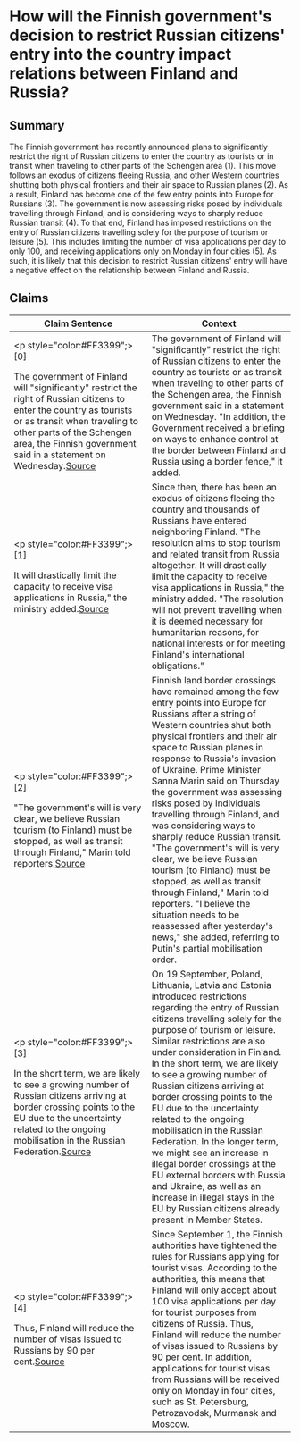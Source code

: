 # How will the Finnish government's decision to restrict Russian citizens' entry into the country impact relations between Finland and Russia?

## Summary
The Finnish government has recently announced plans to significantly restrict the right of Russian citizens to enter the country as tourists or in transit when traveling to other parts of the Schengen area (1). This move follows an exodus of citizens fleeing Russia, and other Western countries shutting both physical frontiers and their air space to Russian planes (2). As a result, Finland has become one of the few entry points into Europe for Russians (3). The government is now assessing risks posed by individuals travelling through Finland, and is considering ways to sharply reduce Russian transit (4). To that end, Finland has imposed restrictions on the entry of Russian citizens travelling solely for the purpose of tourism or leisure (5). This includes limiting the number of visa applications per day to only 100, and receiving applications only on Monday in four cities (5). As such, it is likely that this decision to restrict Russian citizens' entry will have a negative effect on the relationship between Finland and Russia.

## Claims
| Claim Sentence | Context |
|---|---|
|<p style="color:#FF3399";>[0]</p>The government of Finland will "significantly" restrict the right of Russian citizens to enter the country as tourists or as transit when traveling to other parts of the Schengen area, the Finnish government said in a statement on Wednesday.<a href="https://www.cnn.com/europe/live-news/russia-ukraine-war-news-09-28-22/h_a08b679f06dec8520259a3df6945c204" target="_blank">Source</a>| The government of Finland will "significantly" restrict the right of Russian citizens to enter the country as tourists or as transit when traveling to other parts of the Schengen area, the Finnish government said in a statement on Wednesday. "In addition, the Government received a briefing on ways to enhance control at the border between Finland and Russia using a border fence," it added.|
|<p style="color:#FF3399";>[1]</p>It will drastically limit the capacity to receive visa applications in Russia," the ministry added.<a href="https://www.cnn.com/europe/live-news/russia-ukraine-war-news-09-29-22/h_872f4092953d8cd1824078d482accdce" target="_blank">Source</a>| Since then, there has been an exodus of citizens fleeing the country and thousands of Russians have entered neighboring Finland. "The resolution aims to stop tourism and related transit from Russia altogether. It will drastically limit the capacity to receive visa applications in Russia," the ministry added. "The resolution will not prevent travelling when it is deemed necessary for humanitarian reasons, for national interests or for meeting Finland's international obligations."|
|<p style="color:#FF3399";>[2]</p>"The government's will is very clear, we believe Russian tourism (to Finland) must be stopped, as well as transit through Finland," Marin told reporters.<a href="https://www.reuters.com/world/europe/finlands-border-guard-says-traffic-border-with-russia-increasing-2022-09-22/" target="_blank">Source</a>| Finnish land border crossings have remained among the few entry points into Europe for Russians after a string of Western countries shut both physical frontiers and their air space to Russian planes in response to Russia's invasion of Ukraine. Prime Minister Sanna Marin said on Thursday the government was assessing risks posed by individuals travelling through Finland, and was considering ways to sharply reduce Russian transit. "The government's will is very clear, we believe Russian tourism (to Finland) must be stopped, as well as transit through Finland," Marin told reporters. "I believe the situation needs to be reassessed after yesterday's news," she added, referring to Putin's partial mobilisation order.|
|<p style="color:#FF3399";>[3]</p>In the short term, we are likely to see a growing number of Russian citizens arriving at border crossing points to the EU due to the uncertainty related to the ongoing mobilisation in the Russian Federation.<a href="https://frontex.europa.eu/media-centre/news/news-release/update-situation-at-the-eu-s-land-border-with-russia-X3iWuK" target="_blank">Source</a>| On 19 September, Poland, Lithuania, Latvia and Estonia introduced restrictions regarding the entry of Russian citizens travelling solely for the purpose of tourism or leisure. Similar restrictions are also under consideration in Finland. In the short term, we are likely to see a growing number of Russian citizens arriving at border crossing points to the EU due to the uncertainty related to the ongoing mobilisation in the Russian Federation. In the longer term, we might see an increase in illegal border crossings at the EU external borders with Russia and Ukraine, as well as an increase in illegal stays in the EU by Russian citizens already present in Member States.|
|<p style="color:#FF3399";>[4]</p>Thus, Finland will reduce the number of visas issued to Russians by 90 per cent.<a href="https://www.schengenvisainfo.com/news/3-people-suspected-for-trying-to-illegally-cross-border-from-russia-to-finland/" target="_blank">Source</a>| Since September 1, the Finnish authorities have tightened the rules for Russians applying for tourist visas. According to the authorities, this means that Finland will only accept about 100 visa applications per day for tourist purposes from citizens of Russia. Thus, Finland will reduce the number of visas issued to Russians by 90 per cent. In addition, applications for tourist visas from Russians will be received only on Monday in four cities, such as St. Petersburg, Petrozavodsk, Murmansk and Moscow.|
